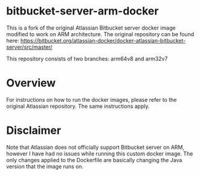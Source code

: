 # bitbucket-server-arm-docker

This is a fork of the original Atlassian Bitbucket server docker image modified to work on ARM architecture. The original repository can be found here: https://bitbucket.org/atlassian-docker/docker-atlassian-bitbucket-server/src/master/

This repository consists of two branches: arm64v8 and arm32v7

# Overview

For instructions on how to run the docker images, please refer to the original Atlassian repository. The same instructions apply.

# Disclaimer

Note that Atlassian does not officially support Bitbucket server on ARM, however I have had no issues while running this custom docker image.
The only changes applied to the Dockerfile are basically changing the Java version that the image runs on.
